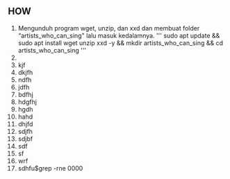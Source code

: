 ## **HOW**
1. Mengunduh program wget, unzip, dan xxd dan membuat folder “artists_who_can_sing" lalu masuk kedalamnya.
'''
sudo apt update && sudo apt install wget unzip xxd -y && mkdir artists_who_can_sing && cd artists_who_can_sing
'''
3. 
4. kjf
5. dkjfh
6. ndfh
7. jdfh
8. bdfhj
9. hdgfhj
10. hgdh
11. hahd
12. dhjfd
13. sdjfh
14. sdjbf
15. sdf
16. sf
17. wrf
18. sdhfu$grep -rne 0000
